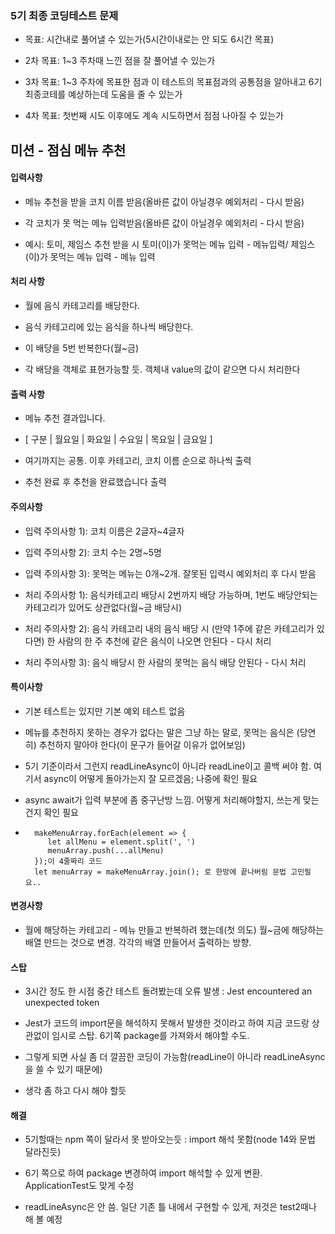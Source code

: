 ### 5기 최종 코딩테스트 문제

- 목표: 시간내로 풀어낼 수 있는가(5시간이내로는 안 되도 6시간 목표)

- 2차 목표: 1~3 주차때 느낀 점을 잘 풀어낼 수 있는가

- 3차 목표: 1~3 주차에 목표한 점과 이 테스트의 목표점과의 공통점을 알아내고 6기 최종코테를 예상하는데 도움을 줄 수 있는가

- 4차 목표: 첫번째 시도 이후에도 계속 시도하면서 점점 나아질 수 있는가

## 미션 - 점심 메뉴 추천

#### 입력사항

- 메뉴 추천을 받을 코치 이름 받음(올바른 값이 아닐경우 예외처리 - 다시 받음)

- 각 코치가 못 먹는 메뉴 입력받음(올바른 값이 아닐경우 예외처리 - 다시 받음)

- 예시: 토미, 제임스 추천 받을 시 토미(이)가 못먹는 메뉴 입력 - 메뉴입력/ 제임스(이)가 못먹는 메뉴 입력 - 메뉴 입력

#### 처리 사항

- 월에 음식 카테고리를 배당한다.

- 음식 카테고리에 있는 음식을 하나씩 배당한다.

- 이 배당을 5번 반복한다(월~금)

- 각 배당을 객체로 표현가능할 듯. 객체내 value의 값이 같으면 다시 처리한다

#### 출력 사항

- 메뉴 추천 결과입니다.
- [ 구분 | 월요일 | 화요일 | 수요일 | 목요일 | 금요일 ]
- 여기까지는 공통. 이후 카테고리, 코치 이름 순으로 하나씩 출력

- 추천 완료 후 추천을 완료했습니다 출력


#### 주의사항

- 입력 주의사항 1): 코치 이름은 2글자~4글자

- 입력 주의사항 2): 코치 수는 2명~5명 

- 입력 주의사항 3): 못먹는 메뉴는 0개~2개. 잘못된 입력시 예외처리 후 다시 받음

- 처리 주의사항 1): 음식카테고리 배당시 2번까지 배당 가능하며, 1번도 배당안되는 카테고리가 있어도 상관없다(월~금 배당시)

- 처리 주의사항 2): 음식 카테고리 내의 음식 배당 시 (만약 1주에 같은 카테고리가 있다면) 한 사람의 한 주 추천에 같은 음식이 나오면 안된다 - 다시 처리

- 처리 주의사항 3): 음식 배당시 한 사람의 못먹는 음식 배당 안된다 - 다시 처리

#### 특이사항

- 기본 테스트는 있지만 기본 예외 테스트 없음

- 메뉴를 추천하지 못하는 경우가 없다는 말은 그냥 하는 말로, 못먹는 음식은 (당연히) 추천하지 말아야 한다(이 문구가 들어갈 이유가 없어보임)

- 5기 기준이라서 그런지 readLineAsync이 아니라 readLine이고 콜백 써야 함. 여기서 async이 어떻게 돌아가는지 잘 모르겠음; 나중에 확인 필요
- async await가 입력 부분에 좀 중구난방 느낌. 어떻게 처리해야할지, 쓰는게 맞는건지 확인 필요

-       makeMenuArray.forEach(element => {
           let allMenu = element.split(', ')
           menuArray.push(...allMenu)
        });이 4줄짜리 코드
        let menuArray = makeMenuArray.join(); 로 한방에 끝나버림 문법 고민필요..

#### 변경사항

- 월에 해당하는 카테고리 - 메뉴 만들고 반복하려 했는데(첫 의도) 월~금에 해당하는 배열 만드는 것으로 변경. 각각의 배열 만들어서 출력하는 방향.


#### 스탑

- 3시간 정도 한 시점 중간 테스트 돌려봤는데 오류 발생 : Jest encountered an unexpected token

- Jest가 코드의 import문을 해석하지 못해서 발생한 것이라고 하여 지금 코드랑 상관없이 임시로 스탑. 6기쪽 package를 가져와서 해야할 수도.

- 그렇게 되면 사실 좀 더 깔끔한 코딩이 가능함(readLine이 아니라 readLineAsync을 쓸 수 있기 때문에)

- 생각 좀 하고 다시 해야 할듯

#### 해결

- 5기할때는 npm 쪽이 달라서 못 받아오는듯 : import 해석 못함(node 14와 문법 달라진듯)

- 6기 쪽으로 하여 package 변경하여 import 해석할 수 있게 변환. ApplicationTest도 맞게 수정

- readLineAsync은 안 씀. 일단 기존 틀 내에서 구현할 수 있게, 저것은 test2때나 해 볼 예정